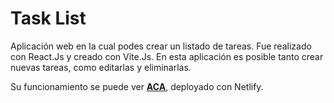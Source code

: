 # Task List

Aplicación web en la cual podes crear un listado de tareas. Fue realizado con React.Js y creado con Vite.Js. En esta aplicación es posible tanto crear nuevas tareas, como editarlas y eliminarlas.

Su funcionamiento se puede ver **[ACA](https://tasks-list-spano.netlify.app/)**, deployado con Netlify.
